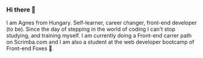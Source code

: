 ### Hi there 👋

I am Agnes from Hungary. Self-learner, career changer, front-end developer (to be). Since the day of stepping in the world of coding I can't stop studying, and training myself. I am currently doing a Front-end carrer path on Scrimba.com and I am also a student at the web developer bootcamp of Front-end Foxes :fox_face:.  
